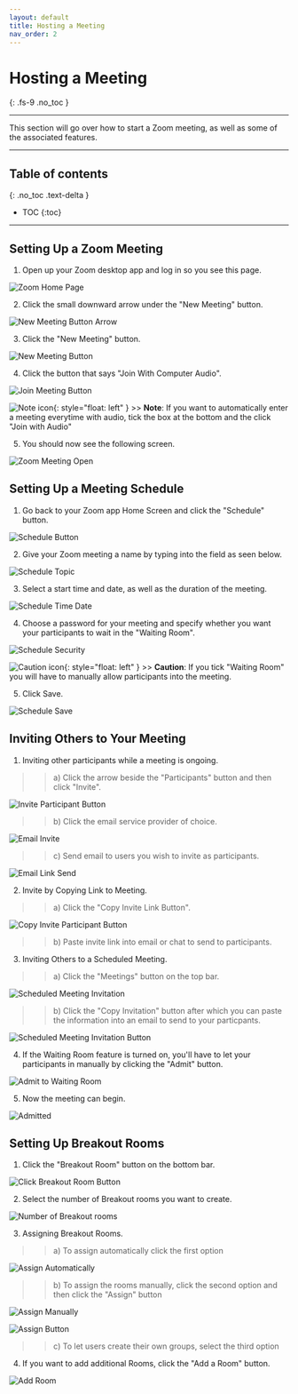 ```yaml
---
layout: default
title: Hosting a Meeting
nav_order: 2
---
```


# Hosting a Meeting
{: .fs-9 .no_toc }

---

This section will go over how to start a Zoom meeting, as well as some of the associated features.

---

## Table of contents
{: .no_toc .text-delta }
* TOC
{:toc}

---

## Setting Up a Zoom Meeting

1. Open up your Zoom desktop app and log in so you see this page.

 ![Zoom Home Page](https://github.com/crispyfalafel/zoom-guide/blob/gh-pages/assets/images/OpenZoomHomePage.PNG?raw=true "ZoomHomePage")
 
2. Click the small downward arrow under the "New Meeting" button.

 ![New Meeting Button Arrow](https://github.com/crispyfalafel/zoom-guide/blob/gh-pages/assets/images/newMeetingButtonArrow.PNG?raw=true "NewMeetingButtonArrow")

3. Click the "New Meeting" button.

 ![New Meeting Button](https://github.com/crispyfalafel/zoom-guide/blob/gh-pages/assets/images/newMeetingButton.PNG?raw=true "NewMeetingButton")

4. Click the button that says "Join With Computer Audio".

 ![Join Meeting Button](https://github.com/crispyfalafel/zoom-guide/blob/gh-pages/assets/images/joinMeetingWithAudio.PNG?raw=true "JoinMeetingButton")

![Note icon](https://github.com/crispyfalafel/zoom-guide/blob/gh-pages/assets/images/note.png?raw=true "Note"){: style="float: left" }
    >> **Note**: If you want to automatically enter a meeting everytime with audio, tick the box at the bottom and the click "Join with Audio"
  
5) You should now see the following screen. 

 ![Zoom Meeting Open](https://github.com/crispyfalafel/zoom-guide/blob/gh-pages/assets/images/zoomMeetingMade.png?raw=true "ZoomMeetingOpen")

## Setting Up a Meeting Schedule

1. Go back to your Zoom app Home Screen and click the "Schedule" button.

 ![Schedule Button](https://github.com/crispyfalafel/zoom-guide/blob/gh-pages/assets/images/scheduleButton.PNG?raw=true "ScheduleButton")

2. Give your Zoom meeting a name by typing into the field as seen below.

 ![Schedule Topic](https://github.com/crispyfalafel/zoom-guide/blob/gh-pages/assets/images/scheduleTopic.PNG?raw=true "ScheduleTopic")

3. Select a start time and date, as well as the duration of the meeting.

 ![Schedule Time Date](https://github.com/crispyfalafel/zoom-guide/blob/gh-pages/assets/images/scheduleTimeDate.PNG?raw=true "ScheduleTimeDate")

4. Choose a password for your meeting and specify whether you want your participants to wait in the "Waiting Room".

 ![Schedule Security](https://github.com/crispyfalafel/zoom-guide/blob/gh-pages/assets/images/scheduleSecurity.PNG?raw=true "ScheduleSecurity")

 ![Caution icon](https://github.com/crispyfalafel/zoom-guide/blob/gh-pages/assets/images/caution.png?raw=true "Caution"){: style="float: left" }
    >> **Caution**: If you tick "Waiting Room" you will have to manually allow participants into the meeting.
 
5. Click Save.

 ![Schedule Save](https://github.com/crispyfalafel/zoom-guide/blob/gh-pages/assets/images/scheduleSave.PNG?raw=true "ScheduleSave")


## Inviting Others to Your Meeting

1. Inviting other participants while a meeting is ongoing.

 >> a) Click the arrow beside the "Participants" button and then click "Invite".

 ![Invite Participant Button](https://github.com/crispyfalafel/zoom-guide/blob/gh-pages/assets/images/inviteParticipantButton.PNG?raw=true "InviteParticipantButton")

 >> b) Click the email service provider of choice.

 ![Email Invite](https://github.com/crispyfalafel/zoom-guide/blob/gh-pages/assets/images/emailInvite.png?raw=true "EmailInvite") 

 >> c) Send email to users you wish to invite as participants.

![Email Link Send](https://github.com/crispyfalafel/zoom-guide/blob/gh-pages/assets/images/sendEmailLink.png?raw=true "EmailLinkSend") 

2. Invite by Copying Link to Meeting.

 >> a) Click the "Copy Invite Link Button".

![Copy Invite Participant Button](https://github.com/crispyfalafel/zoom-guide/blob/gh-pages/assets/images/copyLinkInvitation.PNG?raw=true "CopyInviteParticipantButton")

 >> b) Paste invite link into email or chat to send to participants. 

3. Inviting Others to a Scheduled Meeting.

 >> a) Click the "Meetings" button on the top bar.

 ![Scheduled Meeting Invitation](https://github.com/crispyfalafel/zoom-guide/blob/gh-pages/assets/images/scheduleMeetingInvitation.PNG?raw=true "ScheduledMeetingInvitation")

 >> b) Click the "Copy Invitation" button after which you can paste the information into an email to send to your particpants. 

 ![Scheduled Meeting Invitation Button](https://github.com/crispyfalafel/zoom-guide/blob/gh-pages/assets/images/scheduleMeetingInvitationButton.PNG?raw=true "ScheduledMeetingInvitationButton")

4. If the Waiting Room feature is turned on, you'll have to let your participants in manually by clicking the "Admit" button. 

 ![Admit to Waiting Room](https://github.com/crispyfalafel/zoom-guide/blob/gh-pages/assets/images/admitToWaitingRoom.png?raw=true "AdmitToWaitingRoom") 

5. Now the meeting can begin.

![Admitted](https://github.com/crispyfalafel/zoom-guide/blob/gh-pages/assets/images/admitted.png?raw=true "Admitted") 

## Setting Up Breakout Rooms

1. Click the "Breakout Room" button on the bottom bar.

 ![Click Breakout Room Button](https://github.com/crispyfalafel/zoom-guide/blob/gh-pages/assets/images/clickBreakoutRoomButton.PNG?raw=true "ClickBreakoutRoomButton")

2. Select the number of Breakout rooms you want to create.

 ![Number of Breakout rooms](https://github.com/crispyfalafel/zoom-guide/blob/gh-pages/assets/images/numberOfBreakoutRooms.PNG?raw=true "NumberOfBreakoutRooms")

3. Assigning Breakout Rooms.

 >> a) To assign automatically click the first option

 ![Assign Automatically](https://github.com/crispyfalafel/zoom-guide/blob/gh-pages/assets/images/assignAutomatically.PNG?raw=true "AssignAutomatically")

 >> b) To assign the rooms manually, click the second option and then click the "Assign" button 

![Assign Manually](https://github.com/crispyfalafel/zoom-guide/blob/gh-pages/assets/images/assignManually.PNG?raw=true "AssignManually")

![Assign Button](https://github.com/crispyfalafel/zoom-guide/blob/gh-pages/assets/images/assignButton.PNG?raw=true "AssignButton")

 >> c) To let users create their own groups, select the third option

4. If you want to add additional Rooms, click the "Add a Room" button.

 ![Add Room](https://github.com/crispyfalafel/zoom-guide/blob/gh-pages/assets/images/addRoom.PNG?raw=true "AddRoom")

